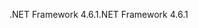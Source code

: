 <span data-ttu-id="f0ff3-101">.NET Framework 4.6.1</span><span class="sxs-lookup"><span data-stu-id="f0ff3-101">.NET Framework 4.6.1</span></span>